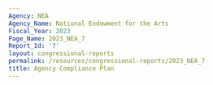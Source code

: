 ```yaml
---
Agency: NEA
Agency_Name: National Endowment for the Arts
Fiscal_Year: 2023
Page_Name: 2023_NEA_7
Report_Id: '7'
layout: congressional-reports
permalink: /resources/congressional-reports/2023_NEA_7
title: Agency Compliance Plan
---
```

